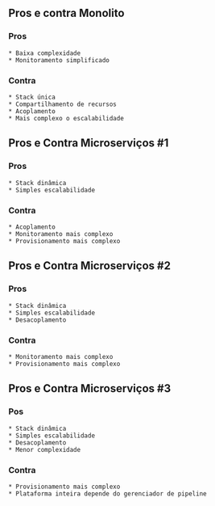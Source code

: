 ## Pros e contra Monolito 
### Pros
    * Baixa complexidade 
    * Monitoramento simplificado

### Contra 
    * Stack única
    * Compartilhamento de recursos
    * Acoplamento
    * Mais complexo o escalabilidade

## Pros e Contra Microserviços #1
### Pros
    * Stack dinâmica
    * Simples escalabilidade
### Contra
    * Acoplamento
    * Monitoramento mais complexo
    * Provisionamento mais complexo

## Pros e Contra Microserviços #2
### Pros
    * Stack dinâmica 
    * Simples escalabilidade 
    * Desacoplamento
### Contra
    * Monitoramento mais complexo
    * Provisionamento mais complexo

## Pros e Contra Microserviços #3
### Pos
    * Stack dinâmica
    * Simples escalabilidade
    * Desacoplamento
    * Menor complexidade
### Contra
    * Provisionamento mais complexo
    * Plataforma inteira depende do gerenciador de pipeline

